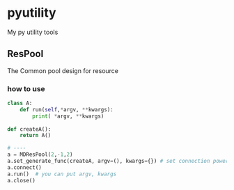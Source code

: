 # pyutility
My py utility tools


## ResPool 

The Common pool design for resource

### how to use

```python
class A:
    def run(self,*argv, **kwargs):
        print( *argv, **kwargs)
    
def createA():
    return A()

# ----
a = MDResPool(2,-1,2)
a.set_generate_func(createA, argv=(), kwargs={}) # set connection power
a.connect()
a.run()  # you can put argv, kwargs
a.close()
```

